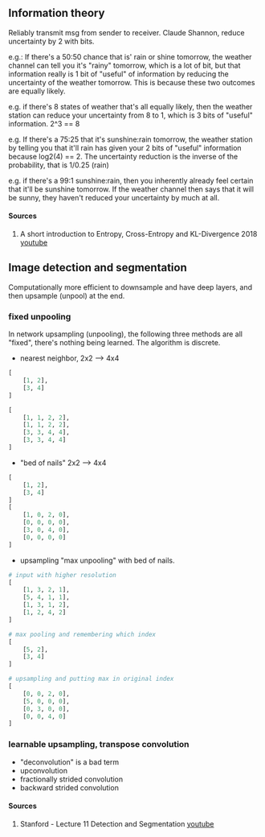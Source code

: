 
## Information theory
Reliably transmit msg from sender to receiver. Claude Shannon, reduce uncertainty by 2 with bits.

e.g.: If there's a 50:50 chance that is' rain or shine tomorrow, the weather channel can tell you it's "rainy" tomorrow, which is a lot of bit, but that information really is 1 bit of "useful" of information by reducing the uncertainty of the weather tomorrow. This is because these two outcomes are equally likely.

e.g. if there's 8 states of weather that's all equally likely, then the weather station can reduce your uncertainty from 8 to 1, which is 3 bits of "useful" information. 2^3 == 8


e.g. If there's a 75:25 that it's sunshine:rain tomorrow, the weather station by telling you that it'll rain has given your 2 bits of "useful" information because log2(4) == 2. The uncertainty reduction is the inverse of the probability, that is 1/0.25 (rain)

e.g. if there's a 99:1 sunshine:rain, then you inherently already feel certain that it'll be sunshine tomorrow. If the weather channel then says that it will be sunny, they haven't reduced your uncertainty by much at all. 


#### Sources
1. A short introduction to Entropy, Cross-Entropy and KL-Divergence 2018 [youtube](https://www.youtube.com/watch?v=ErfnhcEV1O8)

## Image detection and segmentation

Computationally more efficient to downsample and have deep layers, and then upsample (unpool) at the end.

### fixed unpooling
In network upsampling (unpooling), the following three methods are all "fixed", there's nothing being learned. The algorithm is discrete.

- nearest neighbor, 2x2 --> 4x4
```python
[
    [1, 2],
    [3, 4]
]

[
    [1, 1, 2, 2],
    [1, 1, 2, 2],
    [3, 3, 4, 4],
    [3, 3, 4, 4]
]
```

- "bed of nails" 2x2 --> 4x4
```python
[
    [1, 2],
    [3, 4]
]
[
    [1, 0, 2, 0],
    [0, 0, 0, 0],
    [3, 0, 4, 0],
    [0, 0, 0, 0]
]
```

- upsampling "max unpooling" with bed of nails. 
```python
# input with higher resolution
[
    [1, 3, 2, 1],
    [5, 4, 1, 1],
    [1, 3, 1, 2],
    [1, 2, 4, 2]
]

# max pooling and remembering which index
[
    [5, 2],
    [3, 4]
]

# upsampling and putting max in original index
[
    [0, 0, 2, 0],
    [5, 0, 0, 0],
    [0, 3, 0, 0],
    [0, 0, 4, 0]
]
```

### learnable upsampling, transpose convolution
- "deconvolution" is a bad term
- upconvolution 
- fractionally strided convolution
- backward strided convolution


#### Sources
1. Stanford - Lecture 11 Detection and Segmentation [youtube](https://www.youtube.com/watch?v=nDPWywWRIRo)

